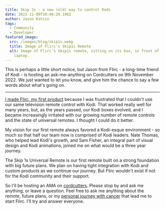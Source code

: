 ```yaml
---
title: Skip 1s - a new (old) way to control Kodi
date: 2022-11-09T10:40:29.196Z
author: Jason Kotzin
tags:
  - Community
  - Developer
featured_image:
  src: /images/blog/skip1s.webp
  title: Image of Flirc's Skip1s Remote
  alt: Image of Flirc's Skip1s remote, sitting on its box, in front of an open
    laptop.
---
```

This is perhaps a little short notice, but Jason from Flirc - a long-time friend of Kodi - is hosting an ask-me-anything on Cordcutters on 9th November 2022. We just wanted to let you know, and give him the chance to say a few words about what's going on.

- - -

[I made Flirc, my first product](https://kodi.tv/article/flirc-new-old-way-control-xbmc/)  because I was frustrated that I couldn't use our same television remote control with Kodi. That worked really well for many years, but, as the years passed, our Kodi boxes evolved, and I became increasingly irritated with our growing number of remote controls and the state of universal remotes. I thought I could do it better.

My vision for our first remote always favored a Kodi-esque environment - so much so that half our team now is comprised of Kodi leaders. Nate Thomas, who helped lead Kodi's growth, and Sam Fisher, an integral part of visual design and Kodi animations, joined me on what would be a three year journey.

The Skip 1s Universal Remote is our first remote built on a strong foundation with big future plans. We plan on having tight integration with Kodi and custom products as we continue our journey. But Flirc wouldn't exist if not for the Kodi community and their support.

So I'll be hosting an AMA on [cordcutters](https://www.reddit.com/r/cordcutters/comments/yovebc/im_jason_kotzin_ceo_and_founder_of_flirc_maker_of/). Please stop by and ask me anything, or leave a question. Feel free to ask me anything about the remote, future plans, or my [personal journey with cancer](https://flirc.tv/pages/about) that lead me to start Flirc. I'll try and answer everyone.